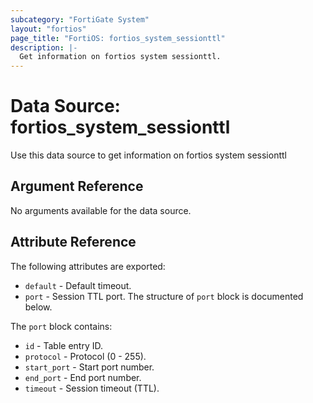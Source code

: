 ```yaml
---
subcategory: "FortiGate System"
layout: "fortios"
page_title: "FortiOS: fortios_system_sessionttl"
description: |-
  Get information on fortios system sessionttl.
---
```


# Data Source: fortios_system_sessionttl
Use this data source to get information on fortios system sessionttl

## Argument Reference

No arguments available for the data source.

## Attribute Reference

The following attributes are exported:

* `default` - Default timeout.
* `port` - Session TTL port. The structure of `port` block is documented below.

The `port` block contains:

* `id` - Table entry ID.
* `protocol` - Protocol (0 - 255).
* `start_port` - Start port number.
* `end_port` - End port number.
* `timeout` - Session timeout (TTL).

